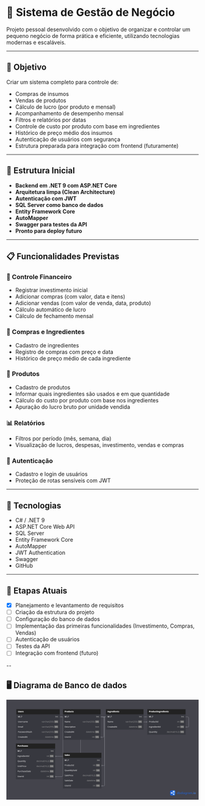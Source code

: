 # 🧾 Sistema de Gestão de Negócio

Projeto pessoal desenvolvido com o objetivo de organizar e controlar um pequeno negócio de forma prática e eficiente, utilizando tecnologias modernas e escaláveis.

---

## 📌 Objetivo

Criar um sistema completo para controle de:

- Compras de insumos
- Vendas de produtos
- Cálculo de lucro (por produto e mensal)
- Acompanhamento de desempenho mensal
- Filtros e relatórios por datas
- Controle de custo por produto com base em ingredientes
- Histórico de preço médio dos insumos
- Autenticação de usuários com segurança
- Estrutura preparada para integração com frontend (futuramente)

---

## 📂 Estrutura Inicial

- **Backend em .NET 9 com ASP.NET Core**
- **Arquitetura limpa (Clean Architecture)**
- **Autenticação com JWT**
- **SQL Server como banco de dados**
- **Entity Framework Core**
- **AutoMapper**
- **Swagger para testes da API**
- **Pronto para deploy futuro**

---

## 📋 Funcionalidades Previstas

### 🧮 Controle Financeiro
- Registrar investimento inicial
- Adicionar compras (com valor, data e itens)
- Adicionar vendas (com valor de venda, data, produto)
- Cálculo automático de lucro
- Cálculo de fechamento mensal

### 🛒 Compras e Ingredientes
- Cadastro de ingredientes
- Registro de compras com preço e data
- Histórico de preço médio de cada ingrediente

### 🧁 Produtos
- Cadastro de produtos
- Informar quais ingredientes são usados e em que quantidade
- Cálculo do custo por produto com base nos ingredientes
- Apuração do lucro bruto por unidade vendida

### 📊 Relatórios
- Filtros por período (mês, semana, dia)
- Visualização de lucros, despesas, investimento, vendas e compras

### 🔐 Autenticação
- Cadastro e login de usuários
- Proteção de rotas sensíveis com JWT

---

## 🧪 Tecnologias

- C# / .NET 9
- ASP.NET Core Web API
- SQL Server
- Entity Framework Core
- AutoMapper
- JWT Authentication
- Swagger
- GitHub

---

## 🚀 Etapas Atuais

- [x] Planejamento e levantamento de requisitos
- [ ] Criação da estrutura do projeto
- [ ] Configuração do banco de dados
- [ ] Implementação das primeiras funcionalidades (Investimento, Compras, Vendas)
- [ ] Autenticação de usuários
- [ ] Testes da API
- [ ] Integração com frontend (futuro)

--

## 🖥️ Diagrama de Banco de dados

![Diagrama de BD](/DiagramaDB/BussinessManager.png)
